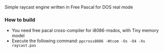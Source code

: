 Simple raycast engine written in Free Pascal for DOS real mode

### How to build
- You need free pacal cross-compiler for i8086-msdos, with Tiny memory model
- Execute the following command: `ppcross8086 -Wtcom -Os -O4 -Xs raycast.pas`

